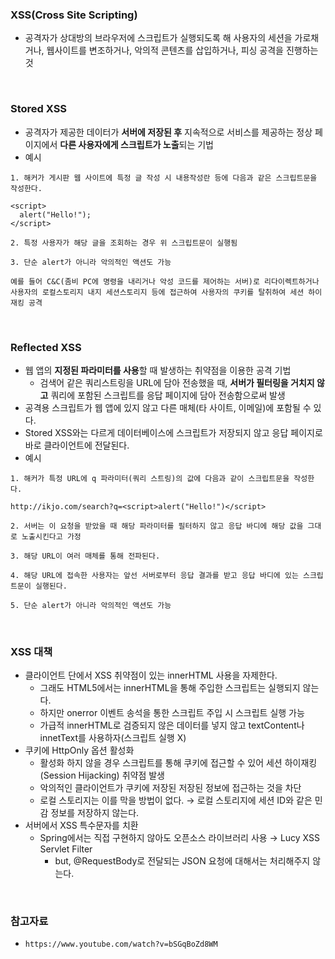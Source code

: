 ### XSS(Cross Site Scripting)
+ 공격자가 상대방의 브라우저에 스크립트가 실행되도록 해 사용자의 세션을 가로채거나, 웹사이트를 변조하거나, 악의적 콘텐츠를 삽입하거나, 피싱 공격을 진행하는 것

<br/>

### Stored XSS
+ 공격자가 제공한 데이터가 **서버에 저장된 후** 지속적으로 서비스를 제공하는 정상 페이지에서 **다른 사용자에게 스크립트가 노출**되는 기법
+ 예시
```
1. 해커가 게시판 웹 사이트에 특정 글 작성 시 내용작성란 등에 다음과 같은 스크립트문을 작성한다.

<script>
  alert("Hello!");
</script>

2. 특정 사용자가 해당 글을 조회하는 경우 위 스크립트문이 실행됨

3. 단순 alert가 아니라 악의적인 액션도 가능

예를 들어 C&C(좀비 PC에 명령을 내리거나 악성 코드를 제어하는 서버)로 리다이렉트하거나 사용자의 로컬스토리지 내지 세션스토리지 등에 접근하여 사용자의 쿠키를 탈취하여 세션 하이재킹 공격

```

<br/>

### Reflected XSS
+ 웹 앱의 **지정된 파라미터를 사용**할 때 발생하는 취약점을 이용한 공격 기법
  + 검색어 같은 쿼리스트링을 URL에 담아 전송했을 때, **서버가 필터링을 거치지 않고** 쿼리에 포함된 스크립트를 응답 페이지에 담아 전송함으로써 발생
+ 공격용 스크립트가 웹 앱에 있지 않고 다른 매체(타 사이트, 이메일)에 포함될 수 있다.
+ Stored XSS와는 다르게 데이터베이스에 스크립트가 저장되지 않고 응답 페이지로 바로 클라이언트에 전달된다.
+ 예시
```
1. 해커가 특정 URL에 q 파라미터(쿼리 스트링)의 값에 다음과 같이 스크립트문을 작성한다.

http://ikjo.com/search?q=<script>alert("Hello!")</script>

2. 서버는 이 요청을 받았을 때 해당 파라미터를 필터하지 않고 응답 바디에 해당 값을 그대로 노출시킨다고 가정

3. 해당 URL이 여러 매체를 통해 전파된다. 

4. 해당 URL에 접속한 사용자는 앞선 서버로부터 응답 결과를 받고 응답 바디에 있는 스크립트문이 실행된다.

5. 단순 alert가 아니라 악의적인 액션도 가능

```

<br/>

### XSS 대책
+ 클라이언트 단에서 XSS 취약점이 있는 innerHTML 사용을 자제한다.
  + 그래도 HTML5에서는 innerHTML을 통해 주입한 스크립트는 실행되지 않는다.
  + 하지만 onerror 이벤트 송석을 통한 스크립트 주입 시 스크립트 실행 가능
  + 가급적 innerHTML로 검증되지 않은 데이터를 넣지 않고 textContent나 innetText를 사용하자(스크립트 실행 X)
+ 쿠키에 HttpOnly 옵션 활성화
  + 활성화 하지 않을 경우 스크립트를 통해 쿠키에 접근할 수 있어 세션 하이재킹(Session Hijacking) 취약점 발생
  + 악의적인 클라이언트가 쿠키에 저장된 저장된 정보에 접근하는 것을 차단
  + 로컬 스토리지는 이를 막을 방법이 없다. → 로컬 스토리지에 세션 ID와 같은 민감 정보를 저장하지 않는다.
+ 서버에서 XSS 특수문자를 치환
  + Spring에서는 직접 구현하지 않아도 오픈소스 라이브러리 사용 → Lucy XSS Servlet Filter
    + but, @RequestBody로 전달되는 JSON 요청에 대해서는 처리해주지 않는다.

<br/>

### 참고자료
+ `https://www.youtube.com/watch?v=bSGqBoZd8WM`
